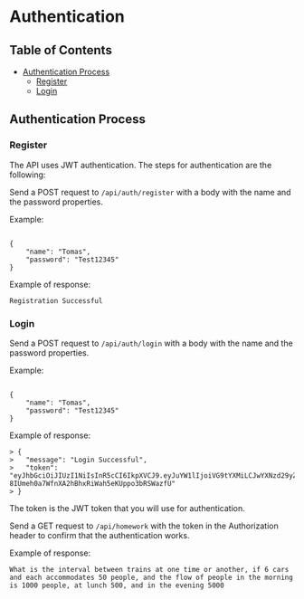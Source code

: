 # Authentication

## Table of Contents 

- [Authentication Process](#authentication-process)
  - [Register](#register)
  - [Login](#login)

    
## Authentication Process

### Register

The API uses JWT authentication. The steps for authentication are the following:

Send a POST request to `/api/auth/register` with a body with the name and the password properties.

Example:
```

{
    "name": "Tomas",
    "password": "Test12345"
}

```

Example of response:
```
Registration Successful
```

### Login

Send a POST request to `/api/auth/login` with a body with the name and the password properties.

Example:
```

{
    "name": "Tomas",
    "password": "Test12345"
}

```

Example of response:
```
> {
>   "message": "Login Successful",
>   "token": "eyJhbGciOiJIUzI1NiIsInR5cCI6IkpXVCJ9.eyJuYW1lIjoiVG9tYXMiLCJwYXNzd29yZCI6IlRlc3QxMjMifQ.W5-8IUmeh0a7WfnXA2hBhxRiWah5eKUppo3bRSWazfU"
> }
```

The token is the JWT token that you will use for authentication.

Send a GET request to `/api/homework` with the token in the Authorization header to confirm that the authentication works.

Example of response:
```
What is the interval between trains at one time or another, if 6 cars and each accommodates 50 people, and the flow of people in the morning is 1000 people, at lunch 500, and in the evening 5000
```
